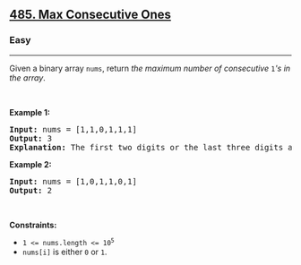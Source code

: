 <h2><a href="https://leetcode.com/problems/max-consecutive-ones/">485. Max Consecutive Ones</a></h2><h3>Easy</h3><hr><div style="user-select: auto;" data-read-aloud-multi-block="true"><p style="user-select: auto;">Given a binary array <code style="user-select: auto;">nums</code>, return <em style="user-select: auto;">the maximum number of consecutive </em><code style="user-select: auto;">1</code><em style="user-select: auto;">'s in the array</em>.</p>

<p style="user-select: auto;">&nbsp;</p>
<p style="user-select: auto;"><strong style="user-select: auto;">Example 1:</strong></p>

<pre style="user-select: auto;"><strong style="user-select: auto;">Input:</strong> nums = [1,1,0,1,1,1]
<strong style="user-select: auto;">Output:</strong> 3
<strong style="user-select: auto;">Explanation:</strong> The first two digits or the last three digits are consecutive 1s. The maximum number of consecutive 1s is 3.
</pre>

<p style="user-select: auto;"><strong style="user-select: auto;">Example 2:</strong></p>

<pre style="user-select: auto;"><strong style="user-select: auto;">Input:</strong> nums = [1,0,1,1,0,1]
<strong style="user-select: auto;">Output:</strong> 2
</pre>

<p style="user-select: auto;">&nbsp;</p>
<p style="user-select: auto;"><strong style="user-select: auto;">Constraints:</strong></p>

<ul style="user-select: auto;">
	<li style="user-select: auto;"><code style="user-select: auto;">1 &lt;= nums.length &lt;= 10<sup style="user-select: auto;">5</sup></code></li>
	<li style="user-select: auto;"><code style="user-select: auto;">nums[i]</code> is either <code style="user-select: auto;">0</code> or <code style="user-select: auto;">1</code>.</li>
</ul>
</div>